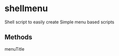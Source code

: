# shellmenu
Shell script to easily create Simple menu based scripts

## Methods
menuTitle <title> : Sets Heading of the menu 
addMenu <menu string> <menu action function name>
if string and action are not given then default is added.
start : Starts the infinite loop: showMenu, promptInput, run actions

## Sample shell script using this code
Sample script below creates this menu and related handlers:
```
============================
News Manager
============================
2.      Delete Group from db
1.      Add Group to db
0.      Exit
Please Select Menu [0 - 2]:
```

### code
```bash
#! /bin/bash

#source this file
. ./menu.sh

#menu action function
function addGrpDb
{
        echo "Code menu handler here"
}

#set menu heading
menuTitle "News Manager"

#add menus
addMenu "Add Group to db" addGrpDb
addMenu "Delete Group from db" delGrpDb

#Start the main loop
start
```
